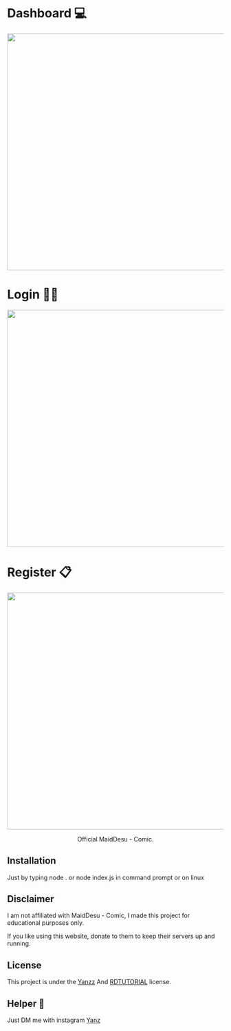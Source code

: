 <h1>Dashboard 💻</h1>
<p align="center">
  <img src="https://raw.githubusercontent.com/Yanzz231/MaidDesu-Comic/master/lib/desa.PNG" width="550" />
</p>
<h1>Login 🧑🏻</h1>
<p align="center">
  <img src="https://raw.githubusercontent.com/Yanzz231/MaidDesu-Comic/master/lib/login.PNG" width="550" /> 
</p>
<h1>Register 📋</h1>
<p align="center">
  <img src="https://raw.githubusercontent.com/Yanzz231/MaidDesu-Comic/master/lib/regis.PNG" width="550" />
</p>

<p align="center">Official MaidDesu - Comic.</p>

## Installation

Just by typing node . or node index.js in command prompt or on linux

## Disclaimer

I am not affiliated with MaidDesu - Comic, I made this project for educational purposes only.

If you like using this website, donate to them to keep their servers up and running.

## License

This project is under the [Yanzz](https://github.com/Yanzz231) And [RDTUTORIAL](https://github.com/RDTUTORIAL) license. 

## Helper 🤖

Just DM me with instagram [Yanz](https://www.instagram.com/iyanmikasa/) 
